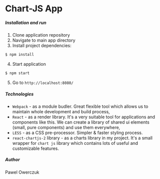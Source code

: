 # Chart-JS App

##### Installation and run
1. Clone application repository
2. Navigate to main app directory
3. Install project dependencies:
```sh
$ npm install
```
4. Start application
```sh
$ npm start
```
5. Go to `http://localhost:8080/`

##### Technologies

  - `Webpack` - as a module budler. Great flexible tool which allows us to maintain whole development and build process,
  - `React` - as a render library. It's a very suitable tool for applications and components like this. We can create a library of shared ui elements (small, pure components) and use them everywhere,
  - `LESS` - as a CSS pre-processor. Simpler & faster styling process.
  - `react-chartjs-2` library - as a charts library in my project. It's a small wrapper for `chart js` library which contains lots of useful and customizable features.

##### Author
Pawel Owerczuk

